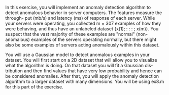 In this exercise, you will implement an anomaly detection algorithm to detect
anomalous behavior in server computers. The features measure the through-
put (mb/s) and latency (ms) of response of each server. While your servers
were operating, you collected m = 307 examples of how they were behaving, 
and thus have an unlabeled dataset {x(1); : : : ; x(m)}. You suspect that the
vast majority of these examples are "normal" (non-anomalous) examples of
the servers operating normally, but there might also be some examples of
servers acting anomalously within this dataset.

You will use a Gaussian model to detect anomalous examples in your
dataset. You will first start on a 2D dataset that will allow you to visualize
what the algorithm is doing. On that dataset you will fit a Gaussian dis-
tribution and then find values that have very low probability and hence can
be considered anomalies. After that, you will apply the anomaly detection
algorithm to a larger dataset with many dimensions. You will be using ex8.m
for this part of the exercise.
